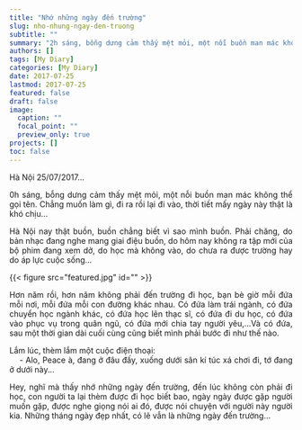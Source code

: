 ```yaml
---
title: "Nhớ những ngày đến trường"
slug: nho-nhung-ngay-den-truong
subtitle: ""
summary: "2h sáng, bỗng dưng cảm thấy mệt mỏi, một nỗi buồn man mác không thể gọi tên. Chẳng muốn làm gì, đi ra rồi lại đi vào, thời tiết mấy ngày này thật là khó chịu..."
authors: []
tags: [My Diary]
categories: [My Diary]
date: 2017-07-25
lastmod: 2017-07-25
featured: false
draft: false
image:
  caption: ""
  focal_point: ""
  preview_only: true
projects: []
toc: false
---
```


<p style = "text-align: justify">Hà Nội 25/07/2017...</p>

<p style = "text-align: justify">0h sáng, bỗng dưng cảm thấy mệt mỏi, một nỗi buồn man mác không thể gọi tên. Chẳng muốn làm gì, đi ra rồi lại đi vào, thời tiết mấy ngày này thật là khó chịu...</p>

<p style = "text-align: justify">Hà Nội nay thật buồn, buồn chẳng biết vì sao mình buồn. Phải chăng, do bản nhạc đang nghe mang giai điệu buồn, do hôm nay không ra tập mới của bộ phim đang xem dở, do học mà không vào, do chưa ra được trường hay do áp lực cuộc sống...</p>

{{< figure src="featured.jpg" id="" >}}

<p style = "text-align: justify">Hơn năm rồi, hơn năm không phải đến trường đi học, bạn bè giờ mỗi đứa mỗi nơi, mỗi đứa mỗi con đường khác nhau. Có đứa làm trái ngành, có đứa chuyển học ngành khác, có đứa học lên thạc sĩ, có đứa đi du học, có đứa vào phục vụ trong quân ngũ, có đứa mới chia tay người yêu,...Và có đứa, sau một thời gian dài cuối cùng cũng biết mình phải bước đi như thế nào.</p>

<p style = "text-align: justify">Lắm lúc, thèm lắm một cuộc điện thoại: </br>
&nbsp;&nbsp;&nbsp;&nbsp;- Alo, Peace à, đang ở đâu đấy, xuống dưới sân kí túc xá chơi đi, tớ đang ở dưới này...</p>

<p style = "text-align: justify">Hey, nghĩ mà thấy nhớ những ngày đến trường, đến lúc không còn phải đi học, con người ta lại thèm được đi học biết bao, ngày ngày được gặp người muốn gặp, được nghe giọng nói ai đó, được nói chuyện với người này người kia. Những tháng ngày đẹp nhất, có lẽ vẫn là những ngày đến trường...</p>
